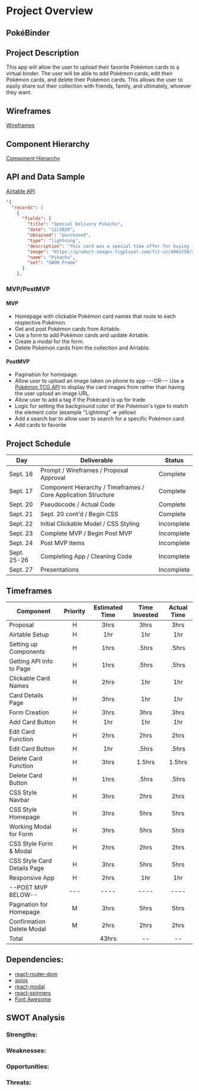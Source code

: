 # Project Overview

## PokéBinder

## Project Description

This app will allow the user to upload their favorite Pokémon cards to a virtual binder. The user will be able to add Pokémon cards, edit their Pokémon cards, and delete their Pokémon cards. This allows the user to easily share out their collection with friends, family, and ultimately, whoever they want.

## Wireframes

[Wireframes](https://whimsical.com/pokebinder-xFDxtwiLXAYUroyLqfZZP)

## Component Hierarchy

[Component Hierarchy](https://whimsical.com/pokebinder-xFDxtwiLXAYUroyLqfZZP)

## API and Data Sample

[Airtable API](https://airtable.com/shrV1yiFezYgBsKqU)

```json
'{
  "records": [
    {
      "fields": {
        "title": "Special Delivery Pikachu",
        "date": "12/2020",
        "obtained": "purchased",
        "type": "lightning",
        "description": "This card was a special time offer for buying from Pokemon Center during December of 2020.",
        "image": "https://product-images.tcgplayer.com/fit-in/400x558/227646.jpg",
        "name": "Pikachu",
        "set": "SWSH Promo"
      }
    },
```

### MVP/PostMVP

#### MVP

- Homepage with clickable Pokémon card names that route to each respective Pokémon.
- Get and post Pokémon cards from Airtable.
- Use a form to add Pokémon cards and update Airtable.
- Create a modal for the form.
- Delete Pokémon cards from the collection and Airtable.

#### PostMVP

- Pagination for homepage.
- Allow user to upload an image taken on phone to app ---OR--- Use a [Pokémon TCG API](https://dev.pokemontcg.io/) to display the card images from rather than having the user upload an image URL.
- Allow user to add a tag if the Pokécard is up for trade
- Logic for setting the background color of the Pokémon's type to match the element color (example "Lightning" => yellow)
- Add a search bar to allow user to search for a specific Pokémon card.
- Add cards to favorite

## Project Schedule

| Day         | Deliverable                                                   | Status     |
| ----------- | ------------------------------------------------------------- | ---------- |
| Sept. 16    | Prompt / Wireframes / Proposal Approval                       | Complete   |
| Sept. 17    | Component Hierarchy / Timeframes / Core Application Structure | Complete   |
| Sept. 20    | Pseudocode / Actual Code                                      | Complete   |
| Sept. 21    | Sept. 20 cont'd / Begin CSS                                   | Complete   |
| Sept. 22    | Initial Clickable Model / CSS Styling                         | Incomplete |
| Sept. 23    | Complete MVP / Begin Post MVP                                 | Incomplete |
| Sept. 24    | Post MVP Items                                                | Incomplete |
| Sept. 25-26 | Completing App / Cleaning Code                                | Incomplete |
| Sept. 27    | Presentations                                                 | Incomplete |

## Timeframes

| Component                   | Priority | Estimated Time | Time Invested | Actual Time |
| --------------------------- | :------: | :------------: | :-----------: | :---------: |
| Proposal                    |    H     |      3hrs      |     3hrs      |    3hrs     |
| Airtable Setup              |    H     |      1hr       |      1hr      |     1hr     |
| Setting up Components       |    H     |      1hrs      |     .5hrs     |    .5hrs    |
| Getting API Info to Page    |    H     |      1hrs      |     .5hrs     |    .5hrs    |
| Clickable Card Names        |    H     |      2hrs      |      1hr      |     1hr     |
| Card Details Page           |    H     |      3hrs      |      1hr      |     1hr     |
| Form Creation               |    H     |      3hrs      |     3hrs      |    3hrs     |
| Add Card Button             |    H     |      1hr       |      1hr      |     1hr     |
| Edit Card Function          |    H     |      2hrs      |     2hrs      |    2hrs     |
| Edit Card Button            |    H     |      1hr       |     .5hrs     |    .5hrs    |
| Delete Card Function        |    H     |      3hrs      |    1.5hrs     |   1.5hrs    |
| Delete Card Button          |    H     |      1hrs      |     .5hrs     |    .5hrs    |
| CSS Style Navbar            |    H     |      3hrs      |     2hrs      |    2hrs     |
| CSS Style Homepage          |    H     |      3hrs      |     5hrs      |    5hrs     |
| Working Modal for Form      |    H     |      3hrs      |     5hrs      |    5hrs     |
| CSS Style Form & Modal      |    H     |      2hrs      |     2hrs      |    2hrs     |
| CSS Style Card Details Page |    H     |      3hrs      |     5hrs      |    5hrs     |
| Responsive App              |    H     |      2hrs      |      1hr      |     1hr     |
| --POST MVP BELOW--          |   ---    |      ----      |     ----      |    ----     |
| Pagination for Homepage     |    M     |      3hrs      |     5hrs      |    5hrs     |
| Confirmation Delete Modal   |    M     |      2hrs      |     2hrs      |    2hrs     |
| Total                       |          |     43hrs      |      --       |     --      |

## Dependencies:

- [react-router-dom](https://reactrouter.com/web/guides/quick-start)
- [axios](https://www.npmjs.com/package/axios)
- [react-modal](https://www.npmjs.com/package/react-modal)
- [react-spinners](https://www.npmjs.com/package/react-spinners)
- [Font Awesome](https://fontawesome.com/v5.15/icons?d=gallery&p=2)

## SWOT Analysis

### Strengths:

### Weaknesses:

### Opportunities:

### Threats:
